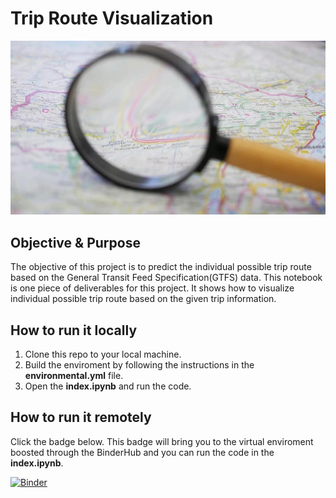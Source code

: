 # Trip Route Visualization
<p align="center"> <img src="image/route.jpg" /> </p>

## Objective & Purpose
The objective of this project is to predict the individual possible trip route based on the General Transit Feed Specification(GTFS) data. This notebook is one piece of deliverables for this project. It shows how to visualize individual possible trip route based on the given trip information.

## How to run it locally
1. Clone this repo to your local machine.
2. Build the enviroment by following the instructions in the **environmental.yml** file.
3. Open the **index.ipynb** and run the code. 

## How to run it remotely
Click the badge below. This badge will bring you to the virtual enviroment boosted through the BinderHub and you can run the code in the **index.ipynb**. 

[![Binder](https://mybinder.org/badge_logo.svg)](https://mybinder.org/v2/gh/Ray800413/Trip_Route_Visualization/master)
